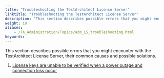 ```yaml
--- 
title: "Troubleshooting the TestArchitect License Server"
linktitle: "Troubleshooting the TestArchitect License Server"
description: "This section describes possible errors that you might encounter with the TestArchitect License Server, their common causes and possible solutions."
weight: 10
aliases: 
    - /TA_Administration/Topics/adm_LS_troubleshooting.html
keywords: 
---
```


This section describes possible errors that you might encounter with the TestArchitect License Server, their common causes and possible solutions.

1.  [License keys are unable to be verified when a power outage and connection loss occur](/TA_Administration/Topics/adm_LS_troubleshooting_license_keys_not_validated.html)  




